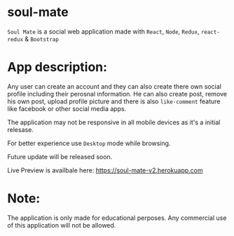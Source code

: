 # soul-mate

`Soul Mate` is a social web application made with `React`, `Node`, `Redux`, `react-redux` & `Bootstrap`

# App description:
Any user can create an account and they can also create there own social profile including their perosnal information. He can also create post, remove his own post, upload profile picture and there is also `like-comment` feature like facebook or other social media apps. 

The application may not be responsive in all mobile devices as it's a initial relesase. 

For better experience use `Desktop` mode while browsing.

Future update will be released soon.

Live Preview is availbale here:
https://soul-mate-v2.herokuapp.com

# Note:
The application is only made for educational perposes. Any commercial use of this application will not be allowed.
